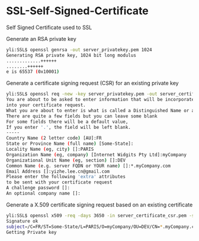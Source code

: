 # SSL-Self-Signed-Certificate
Self Signed Certificate used to SSL

Generate an RSA private key
```bash
yli:SSL$ openssl genrsa -out server_privatekey.pem 1024
Generating RSA private key, 1024 bit long modulus
.............++++++
........++++++
e is 65537 (0x10001)
```

Generate a certificate signing request (CSR) for an existing private key
```bash
yli:SSL$ openssl req -new -key server_privatekey.pem -out server_certificate_csr.pem
You are about to be asked to enter information that will be incorporated
into your certificate request.
What you are about to enter is what is called a Distinguished Name or a DN.
There are quite a few fields but you can leave some blank
For some fields there will be a default value,
If you enter '.', the field will be left blank.
-----
Country Name (2 letter code) [AU]:FR
State or Province Name (full name) [Some-State]:
Locality Name (eg, city) []:PARIS
Organization Name (eg, company) [Internet Widgits Pty Ltd]:myCompany
Organizational Unit Name (eg, section) []:DEV
Common Name (e.g. server FQDN or YOUR name) []:*.myCompany.com
Email Address []:yizhe.lee.cn@gmail.com
Please enter the following 'extra' attributes
to be sent with your certificate request
A challenge password []:
An optional company name []:
```

Generate a X.509 certificate signing request based on an existing certificate
```bash
yli:SSL$ openssl x509 -req -days 3650 -in server_certificate_csr.pem -signkey server_privatekey.pem -out server_certificate.pem
Signature ok
subject=/C=FR/ST=Some-State/L=PARIS/O=myCompany/OU=DEV/CN=*.myCompany.com/emailAddress=yizhe.lee.cn@gmail.com
Getting Private key
```

